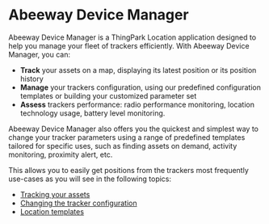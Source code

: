 # Abeeway Device Manager
Abeeway Device Manager is a ThingPark Location application designed to help you manage your fleet of trackers efficiently. With Abeeway Device Manager, you can:

* **Track** your assets on a map, displaying its latest position or its position history
* **Manage** your trackers configuration, using our predefined configuration templates or building your customized parameter set
* **Assess** trackers performance: radio performance monitoring, location technology usage, battery level monitoring.

Abeeway Device Manager also offers you the quickest and simplest way to change your tracker parameters using a range of predefined templates tailored for specific uses, such as finding assets on demand, activity monitoring, proximity alert, etc.<br/>

This allows you to easily get positions from the trackers most frequently use-cases as you will see in the following topics:
* [Tracking your assets](/C-Procedure-Topics/TrackAssetsADM_T/)
* [Changing the tracker configuration](/C-Procedure-Topics/ChangeTrackerConfiguration_T/)
* [Location templates](/D-Reference/LocationTemplates_R/)
